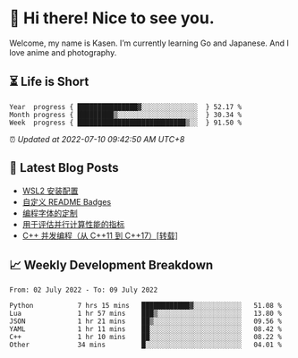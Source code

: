 <h1>👋 Hi there! Nice to see you.</h1>

Welcome, my name is Kasen. I’m currently learning Go and Japanese. And I love anime and photography.


## ⏳ Life is Short

<!-- Start of Time Progress Bar -->
``` text
Year  progress { ███████████████▓░░░░░░░░░░░░░░  } 52.17 %
Month progress { █████████▒░░░░░░░░░░░░░░░░░░░░  } 30.34 %
Week  progress { ███████████████████████████▒░░  } 91.50 %
```

⏰ *Updated at 2022-07-10 09:42:50 AM UTC+8*

<!-- End of Time Progress Bar -->

## 📝 Latest Blog Posts

<!-- BLOG-POST-LIST:START -->
- [WSL2 安装配置](https://blog.imkasen.com/wsl2-config.html)
- [自定义 README Badges](https://blog.imkasen.com/custom-readme-badges.html)
- [编程字体的定制](https://blog.imkasen.com/coding-fonts-configuration.html)
- [用于评估并行计算性能的指标](https://blog.imkasen.com/parallel-performance-metrics.html)
- [C++ 并发编程（从 C++11 到 C++17）[转载]](https://blog.imkasen.com/cpp-concurrency.html)
<!-- BLOG-POST-LIST:END -->

## 📈 Weekly Development Breakdown

<!--START_SECTION:waka-->

```text
From: 02 July 2022 - To: 09 July 2022

Python           7 hrs 15 mins   ████████████▓░░░░░░░░░░░░   51.08 %
Lua              1 hr 57 mins    ███▒░░░░░░░░░░░░░░░░░░░░░   13.80 %
JSON             1 hr 21 mins    ██▒░░░░░░░░░░░░░░░░░░░░░░   09.56 %
YAML             1 hr 11 mins    ██░░░░░░░░░░░░░░░░░░░░░░░   08.42 %
C++              1 hr 10 mins    ██░░░░░░░░░░░░░░░░░░░░░░░   08.22 %
Other            34 mins         █░░░░░░░░░░░░░░░░░░░░░░░░   04.01 %
```

<!--END_SECTION:waka-->
